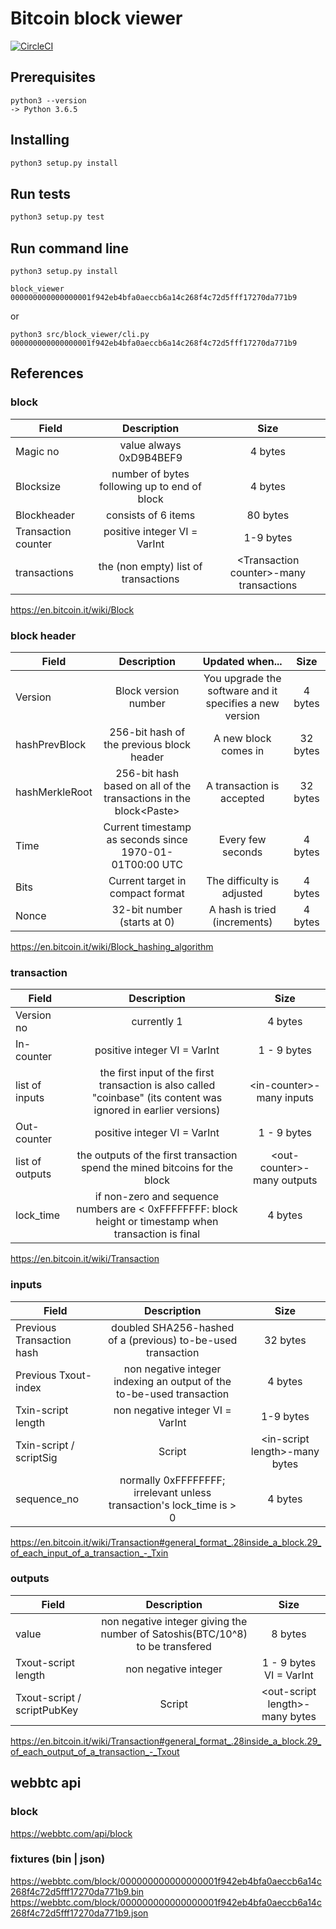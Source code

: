 Bitcoin block viewer
===
[![CircleCI](https://circleci.com/gh/qianyan/block_viewer.svg?style=svg)](https://circleci.com/gh/qianyan/block_viewer)
## Prerequisites
```
python3 --version
-> Python 3.6.5
```
## Installing
```bash
python3 setup.py install
```

## Run tests
```bash
python3 setup.py test
```

## Run command line
```
python3 setup.py install

block_viewer 000000000000000001f942eb4bfa0aeccb6a14c268f4c72d5fff17270da771b9
```
or
```
python3 src/block_viewer/cli.py 000000000000000001f942eb4bfa0aeccb6a14c268f4c72d5fff17270da771b9
```

## References
### block 
| Field       | Description |  Size  | 
| --------    | :-----:  | :----:  |
| Magic no    |  value always 0xD9B4BEF9 |  4 bytes  | 
| Blocksize   | number of bytes following up to end of block |  4 bytes  | 
| Blockheader | consists of 6 items |  80 bytes  | 
| Transaction counter   | positive integer VI = VarInt |  1-9 bytes  | 
| transactions | the (non empty) list of transactions | \<Transaction counter>-many transactions  | 

https://en.bitcoin.it/wiki/Block

### block header
| Field       | Description |  Updated when...  |  Size |
| --------    | :-----:  | :----:  | :---: |
|  Version    | Block version number | You upgrade the software and it specifies a new version | 4 bytes |
| hashPrevBlock  | 256-bit hash of the previous block header	| A new block comes in | 32 bytes |
| hashMerkleRoot  | 256-bit hash based on all of the transactions in the block\<Paste> | A transaction is accepted  | 32 bytes |
| Time  | Current timestamp as seconds since 1970-01-01T00:00 UTC | Every few seconds | 4 bytes |
| Bits  | Current target in compact format | The difficulty is adjusted | 4 bytes |
| Nonce | 32-bit number (starts at 0) | A hash is tried (increments)    | 4 bytes |

https://en.bitcoin.it/wiki/Block_hashing_algorithm

### transaction
| Field       | Description |  Size  | 
| --------    | :-----:  | :----:  |
| Version no    |  currently 1 |  4 bytes  | 
| In-counter |  positive integer VI = VarInt |  1 - 9 bytes | 
| list of inputs | the first input of the first transaction is also called "coinbase" (its content was ignored in earlier versions)	 |  \<in-counter>-many inputs | 
| Out-counter |  positive integer VI = VarInt |  1 - 9 bytes | 
| list of outputs |  the outputs of the first transaction spend the mined bitcoins for the block | \<out-counter>-many outputs | 
| lock_time | if non-zero and sequence numbers are < 0xFFFFFFFF: block height or timestamp when transaction is final | 4 bytes|

https://en.bitcoin.it/wiki/Transaction

### inputs
| Field       | Description |  Size  | 
| --------    | :-----:  | :----:  |
| Previous Transaction hash | doubled SHA256-hashed of a (previous) to-be-used transaction |  32 bytes  | 
| Previous Txout-index | non negative integer indexing an output of the to-be-used transaction |  4 bytes  | 
| Txin-script length | non negative integer VI = VarInt |  1-9 bytes  | 
| Txin-script / scriptSig | Script |  \<in-script length>-many bytes | 
| sequence_no | normally 0xFFFFFFFF; irrelevant unless transaction's lock_time is > 0 |  4 bytes | 

https://en.bitcoin.it/wiki/Transaction#general_format_.28inside_a_block.29_of_each_input_of_a_transaction_-_Txin

### outputs
| Field       | Description |  Size  | 
| --------    | :-----:  | :----:  |
| value       | non negative integer giving the number of Satoshis(BTC/10^8) to be transfered | 8 bytes | 
| Txout-script length | non negative integer | 1 - 9 bytes VI = VarInt | 
| Txout-script / scriptPubKey | Script | \<out-script length>-many bytes | 

https://en.bitcoin.it/wiki/Transaction#general_format_.28inside_a_block.29_of_each_output_of_a_transaction_-_Txout

## webbtc api
### block 
https://webbtc.com/api/block
### fixtures (bin | json)
https://webbtc.com/block/000000000000000001f942eb4bfa0aeccb6a14c268f4c72d5fff17270da771b9.bin
https://webbtc.com/block/000000000000000001f942eb4bfa0aeccb6a14c268f4c72d5fff17270da771b9.json
